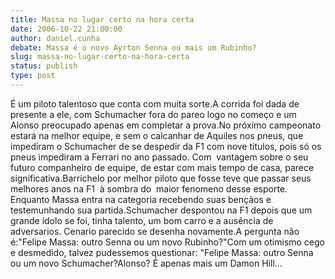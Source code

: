 ```yaml
---
title: Massa no lugar certo na hora certa
date: 2006-10-22 21:00:00
author: daniel.cunha
debate: Massa é o novo Ayrton Senna ou mais um Rubinho?
slug: massa-no-lugar-certo-na-hora-certa
status: publish 
type: post
---
```


É um piloto talentoso que conta com muita sorte.A corrida foi dada de presente a ele, com Schumacher fora do pareo logo no começo e um Alonso preocupado apenas em completar a prova.No próximo campeonato estará na melhor equipe, e sem o calcanhar de Aquiles nos pneus, que impediram o Schumacher de se despedir da F1 com nove titulos, pois só os pneus impediram a Ferrari no ano passado. Com  vantagem sobre o seu futuro companheiro de equipe, de estar com mais tempo de casa, parece significativa.Barrichelo por melhor piloto que fosse teve que passar seus melhores anos na F1  à sombra do  maior fenomeno desse esporte. Enquanto Massa entra na categoria recebendo suas bençãos e testemunhando sua partida.Schumacher despontou na F1 depois que um grande ídolo se foi, tinha talento, um bom carro e a ausência de adversarios. Cenario parecido se desenha novamente.A pergunta não é:"Felipe Massa: outro Senna ou um novo Rubinho?"Com um otimismo cego e desmedido, talvez pudessemos questionar: "Felipe Massa: outro Senna ou um novo Schumacher?Alonso? É apenas mais um Damon Hill...
